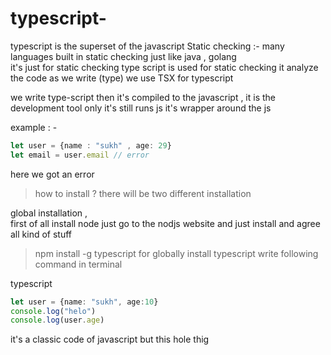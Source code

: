 # typescript-

typescript is the superset of the javascript 
Static checking :-
many languages built in static checking just like java , golang  
it's just for static checking type script is used for static checking it analyze the code as we write (type) 
we use TSX for typescript 

we write type-script then it's compiled to the javascript , it is the development tool only it's still runs js
it's wrapper around the js 

example : - 
```typescript 
let user = {name : "sukh" , age: 29}
let email = user.email // error
```
here we got an error

>how to install ?
there will be two different installation

global installation ,  
first of all install node just go to the nodjs website and just install and agree all kind of stuff 

>npm install -g typescript
  for globally install typescript write following command in terminal 

typescript 
```typescript 
let user = {name: "sukh", age:10}
console.log("helo")
console.log(user.age)
```
it's a classic code of  javascript 
but this hole thig 


